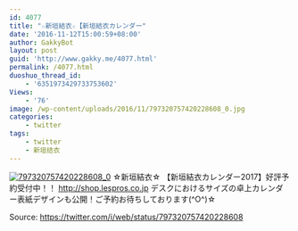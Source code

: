 ```yaml
---
id: 4077
title: "☆新垣結衣☆【新垣結衣カレンダー"
date: '2016-11-12T15:00:59+08:00'
author: GakkyBot
layout: post
guid: 'http://www.gakky.me/4077.html'
permalink: /4077.html
duoshuo_thread_id:
    - '6351973429733753602'
Views:
    - '76'
image: /wp-content/uploads/2016/11/797320757420228608_0.jpg
categories:
    - twitter
tags:
    - twitter
    - 新垣结衣
---
```


[![797320757420228608_0](http://www.yui-aragaki.org/wp-content/uploads/2016/11/797320757420228608_0.jpg)](http://www.yui-aragaki.org/wp-content/uploads/2016/11/797320757420228608_0.jpg)
☆新垣結衣☆
【新垣結衣カレンダー2017】好評予約受付中！！
http://shop.lespros.co.jp
デスクにおけるサイズの卓上カレンダー表紙デザインも公開！ご予約お待ちしております(^O^)☆

Source: <https://twitter.com/i/web/status/797320757420228608>
